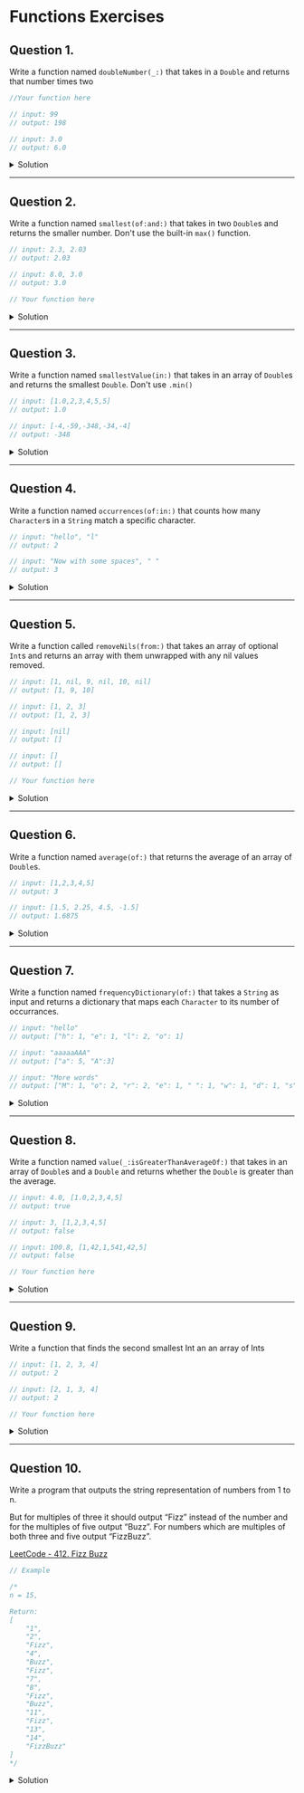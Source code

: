# Functions Exercises

## Question 1.

Write a function named `doubleNumber(_:)` that takes in a `Double` and returns that number times two

```swift
//Your function here

// input: 99 
// output: 198

// input: 3.0
// output: 6.0
```

<details> 
    <summary>Solution</summary> 
    
```swift 
func double(_ number: Double) -> Double {
  return number * 2
}

print(double(99)) // 198.0
```

</details> 

***

## Question 2.

Write a function named `smallest(of:and:)` that takes in two `Double`s and returns the smaller number. Don't use the built-in `max()` function. 

```swift 
// input: 2.3, 2.03
// output: 2.03

// input: 8.0, 3.0
// output: 3.0
```

```swift
// Your function here

```

<details> 
    <summary>Solution</summary> 
    
```swift 
func smallest(of num1: Double, and num2: Double) -> Double {
  let result = num1 < num2 ? num1 : num2
  return result
}

print(smallest(of: 2.3, and: 2.03)) // 2.03
print(smallest(of: 8.0, and: 3.0)) // 3.0
```

</details> 

***

## Question 3.

Write a function named `smallestValue(in:)` that takes in an array of `Double`s and returns the smallest `Double`. Don't use `.min()`

```swift 
// input: [1.0,2,3,4,5,5]
// output: 1.0

// input: [-4,-59,-348,-34,-4]
// output: -348
```

<details> 
    <summary>Solution</summary> 
    
```swift 
func smallestValue(in arr: [Double])  -> Double {
  guard var smallest = arr.first else { return 0 }
  for num in arr {
    if num < smallest {
      smallest = num
    }
  }
  return smallest
}

print(smallestValue(in: [1.0,2,3,4,5,5])) // 1.0
print(smallestValue(in: [-4,-59,-348,-34,-4])) // -348
```

</details> 

***

## Question 4.

Write a function named `occurrences(of:in:)` that counts how many `Character`s in a `String` match a specific character.

```swift 
// input: "hello", "l"
// output: 2 

// input: "Now with some spaces", " "
// output: 3
```

<details> 
    <summary>Solution</summary> 
    
```swift 
func occurrences(of char: Character, in str: String) -> Int {
  let characters = str.filter { $0 == char }
  return characters.count
}

print(occurrences(of: "l", in: "hello")) // 2
print(occurrences(of: " ", in: "Now with some spaces")) // 3
```

</details> 

***

## Question 5.

Write a function called `removeNils(from:)` that takes an array of optional `Int`s and returns an array with them unwrapped with any nil values removed.

```swift 
// input: [1, nil, 9, nil, 10, nil]
// output: [1, 9, 10]

// input: [1, 2, 3]
// output: [1, 2, 3]

// input: [nil]
// output: []

// input: []
// output: []
```

```swift
// Your function here
```

<details> 
    <summary>Solution</summary> 
    
```swift 
func removeNils(from arr: [Int?]) -> [Int] {
  let results = arr.compactMap { $0 }
  return results
}

print(removeNils(from: [1, nil, 9, nil, 10, nil])) // [1, 9, 10]
print(removeNils(from: [1, 2, 3])) // [1, 2, 3]
print(removeNils(from: [nil])) // []
print(removeNils(from: [])) // []
```

</details> 

***

## Question 6.

Write a function named `average(of:)` that returns the average of an array of `Double`s. 

```swift 
// input: [1,2,3,4,5]
// output: 3

// input: [1.5, 2.25, 4.5, -1.5]
// output: 1.6875
```

<details> 
    <summary>Solution</summary> 
    
```swift 
func average(of numbers: [Double]) -> Double {
  let results = numbers.reduce(0.0, +)
  return results / Double(numbers.count)
}

print(average(of: [1,2,3,4,5])) // 3
print(average(of: [1.5, 2.25, 4.5, -1.5])) // 1.6875
```

</details> 

***

## Question 7.

Write a function named `frequencyDictionary(of:)` that takes a `String` as input and returns a dictionary that maps each `Character` to its number of occurrances. 

```swift 
// input: "hello"
// output: ["h": 1, "e": 1, "l": 2, "o": 1]

// input: "aaaaaAAA"
// output: ["a": 5, "A":3]

// input: "More words"
// output: ["M": 1, "o": 2, "r": 2, "e": 1, " ": 1, "w": 1, "d": 1, "s": 1]
```

<details> 
    <summary>Solution</summary> 
    
```swift 
func frequencyDictionary(of str: String) -> [Character: Int] {
  var dict = [Character: Int]()
  for char in str {
    if let count = dict[char] {
      dict[char] = count + 1
    } else {
      dict[char] = 1
    }
  }
  return dict
}

print(frequencyDictionary(of: "hello")) // ["o": 1, "l": 2, "e": 1, "h": 1]
print(frequencyDictionary(of: "aaaaaAAA")) // ["a": 5, "A": 3]
print(frequencyDictionary(of: "More words")) // ["o": 2, " ": 1, "w": 1, "d": 1, "M": 1, "r": 2, "e": 1, "s": 1]
```

</details> 

***

## Question 8.

Write a function named `value(_:isGreaterThanAverageOf:)` that takes in an array of `Double`s and a `Double` and returns whether the `Double` is greater than the average.

```swift 
// input: 4.0, [1.0,2,3,4,5]
// output: true 

// input: 3, [1,2,3,4,5]
// output: false 

// input: 100.8, [1,42,1,541,42,5]
// output: false 
```

```swift
// Your function here
```

<details> 
    <summary>Solution</summary> 
    
```swift 
func value(_ num: Double, isGreaterThanAverageOf numbers: [Double]) -> Bool {
  let average = numbers.reduce(0.0, +) / Double(numbers.count)
  let result = num > average ? true : false
  return result
}

print(value(4.0, isGreaterThanAverageOf: [1.0,2,3,4,5])) // true
print(value(3, isGreaterThanAverageOf: [1,2,3,4,5])) // false
print(value(100.8, isGreaterThanAverageOf: [1,42,1,541,42,5])) // false
```

</details> 

*** 

## Question 9.

Write a function that finds the second smallest Int an an array of Ints

```swift 
// input: [1, 2, 3, 4]
// output: 2

// input: [2, 1, 3, 4]
// output: 2
```

```swift
// Your function here
```

<details> 
    <summary>Solution</summary> 
    
```swift 
func secondSmallest(of numbers: [Int]) -> Int {
  guard var smallest = numbers.first else { return 0 }
  var secondSmallest = Int.max
  for num in numbers {
    if num < smallest {
      secondSmallest = smallest
      smallest = num
    }
    else if num < secondSmallest && num != smallest {
      secondSmallest = num
    }
  }
  return secondSmallest
}

print(secondSmallest(of: [1, 2, 3, 4])) // 2
print(secondSmallest(of: [2, 1, 3, 4])) // 2
```

</details> 

***

## Question 10.

Write a program that outputs the string representation of numbers from 1 to n.

But for multiples of three it should output “Fizz” instead of the number and for the multiples of five output “Buzz”. For numbers which are multiples of both three and five output “FizzBuzz”.

[LeetCode - 412. Fizz Buzz](https://leetcode.com/problems/fizz-buzz/)

```swift
// Example 

/*
n = 15,

Return:
[
    "1",
    "2",
    "Fizz",
    "4",
    "Buzz",
    "Fizz",
    "7",
    "8",
    "Fizz",
    "Buzz",
    "11",
    "Fizz",
    "13",
    "14",
    "FizzBuzz"
]
*/
```

<details> 
    <summary>Solution</summary> 
    
```swift 
func fizzBuzz(_ n: Int) -> [String] {
  var arr = [String]()
  for i in 1...n {
    if i % 3 == 0 && i % 5 == 0 {
      arr.append("FizzBuzz")
    }
    else if i % 3 == 0 {
      arr.append("Fizz")
    }
    else if i % 5 == 0 {
      arr.append("Buzz")
    }
    else {
      arr.append(i.description)
    }
  }
  return arr
} 

print(fizzBuzz(9)) // ["1", "2", "Fizz", "4", "Buzz", "Fizz", "7", "8", "Fizz"]
print(fizzBuzz(15)) // ["1", "2", "Fizz", "4", "Buzz", "Fizz", "7", "8", "Fizz", "Buzz", "11", "Fizz", "13", "14", "FizzBuzz"]
```

</details> 
